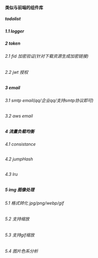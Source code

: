 #### 类似与前端的组件库

##### todolist
##### 1.1 logger
##### 2 token
###### 2.1 fid 加密验证(针对下载资源生成加密链接)
###### 2.2 jwt 授权
##### 3 email
###### 3.1 smtp email(qq/企业qq/支持smtp协议即可)
###### 3.2 aws email
##### 4 流量负载均衡
###### 4.1 consistance
###### 4.2 jumpHash
###### 4.3 lru 
##### 5 img 图像处理
###### 5.1 格式转化 jpg/png/webp/gif
###### 5.2 支持缩放
###### 5.3 支持gif缩放
###### 5.4 图片色系分析

